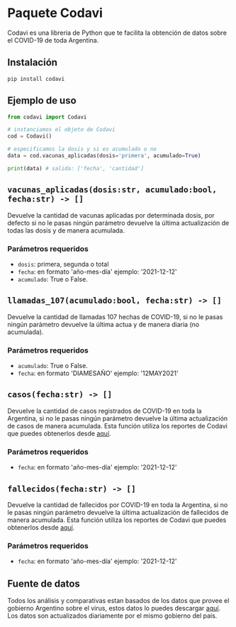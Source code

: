 # Paquete Codavi
Codavi es una libreria de Python que te facilita la obtención de datos sobre el COVID-19 de toda Argentina.

## Instalación
```
pip install codavi
```
## Ejemplo de uso
```py
from codavi import Codavi

# instanciamos el objeto de Codavi
cod = Codavi()

# especificamos la dosis y si es acumulado o no
data = cod.vacunas_aplicadas(dosis='primera', acumulado=True)

print(data) # salida: ['fecha', 'cantidad']
```

## `vacunas_aplicadas(dosis:str, acumulado:bool, fecha:str) -> []`
Devuelve la cantidad de vacunas aplicadas por determinada dosis, por defecto si no le pasas ningún parámetro devuelve la última actualización de todas las dosis y de manera acumulada.     
### Parámetros requeridos
- `dosis`: primera, segunda o total
- `fecha`: en formato 'año-mes-día' ejemplo: '2021-12-12'
- `acumulado`: True o False.

## `llamadas_107(acumulado:bool, fecha:str) -> []`
Devuelve la cantidad de llamadas 107 hechas de COVID-19, si no le pasas ningún parámetro devuelve la última actua y de manera diaria (no acumulada).
### Parámetros requeridos
- `acumulado`: True o False.
- `fecha`: en formato 'DIAMESAÑO' ejemplo: '12MAY2021'

## `casos(fecha:str) -> []`
Devuelve la cantidad de casos registrados de COVID-19 en toda la Argentina, si no le pasas ningún parámetro devuelve la última actualización de casos de manera acumulada. Esta función utiliza los reportes de Codavi que puedes obtenerlos desde [aquí](https://github.com/manucabral/Codavi/tree/main/reportes).
### Parámetros requeridos
- `fecha`: en formato 'año-mes-día' ejemplo: '2021-12-12'

## `fallecidos(fecha:str) -> []`
Devuelve la cantidad de fallecidos por COVID-19 en toda la Argentina, si no le pasas ningún parámetro devuelve la última actualización de fallecidos de manera acumulada. Esta función utiliza los reportes de Codavi que puedes obtenerlos desde [aquí](https://github.com/manucabral/Codavi/tree/main/reportes).
### Parámetros requeridos
- `fecha`: en formato 'año-mes-día' ejemplo: '2021-12-12'
## Fuente de datos
Todos los análisis y comparativas estan basados de los datos que provee el gobierno Argentino sobre el virus, estos datos lo puedes descargar [aquí](https://datos.gob.ar/dataset/salud-vacunas-contra-covid-19-dosis-aplicadas-republica-argentina---registro-desagregado).
Los datos son actualizados diariamente por el mismo gobierno del país.
